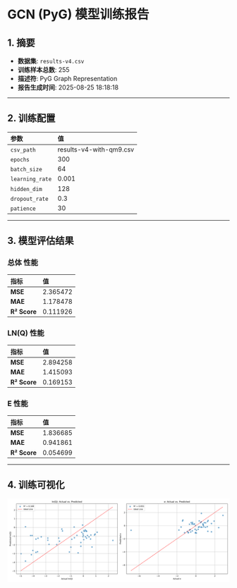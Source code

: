 # GCN (PyG) 模型训练报告
## 1. 摘要
- **数据集**: `results-v4.csv`
- **训练样本总数**: 255
- **描述符**: PyG Graph Representation
- **报告生成时间**: 2025-08-25 18:18:18
---
## 2. 训练配置
| 参数 | 值 |
| :--- | :--- |
| `csv_path` | results-v4-with-qm9.csv |
| `epochs` | 300 |
| `batch_size` | 64 |
| `learning_rate` | 0.001 |
| `hidden_dim` | 128 |
| `dropout_rate` | 0.3 |
| `patience` | 30 |
--- 
## 3. 模型评估结果
### 总体 性能
| 指标 | 值 |
| :--- | :--- |
| **MSE** | 2.365472 |
| **MAE** | 1.178478 |
| **R² Score** | 0.111926 |
### LN(Q) 性能
| 指标 | 值 |
| :--- | :--- |
| **MSE** | 2.894258 |
| **MAE** | 1.415093 |
| **R² Score** | 0.169153 |
### E 性能
| 指标 | 值 |
| :--- | :--- |
| **MSE** | 1.836685 |
| **MAE** | 0.941861 |
| **R² Score** | 0.054699 |
---
## 4. 训练可视化
![训练结果图](gcn_pyg_training_results.png)
